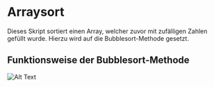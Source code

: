 # Arraysort
Dieses Skript sortiert einen Array, welcher zuvor mit zufälligen Zahlen gefüllt wurde.
Hierzu wird auf die Bubblesort-Methode gesetzt.

## Funktionsweise der Bubblesort-Methode

![Alt Text](https://de.wikipedia.org/wiki/Bubblesort#/media/File:Bubble-sort-example-300px.gif)
